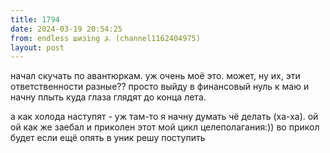 ```yaml
---
title: 1794
date: 2024-03-19 20:54:25
from: endless шизing ⍼ (channel1162404975)
layout: post
---
```


начал скучать по авантюркам. уж очень моё это. может, ну их, эти ответственности разные?? просто выйду в финансовый нуль к маю и начну плыть куда глаза глядят до конца лета.

а как холода наступят - уж там-то я начну думать чё делать (ха-ха). ой ой как же заебал и приколен этот мой цикл целеполагания:)) во прикол будет если ещё опять в уник решу поступить
